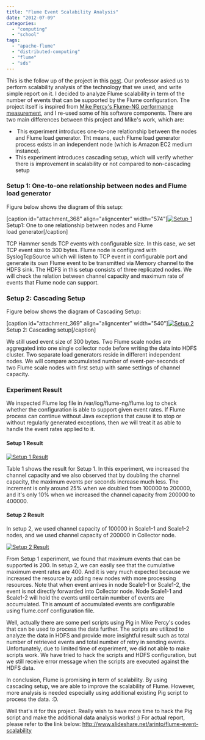 ```yaml
---
title: "Flume Event Scalability Analysis"
date: "2012-07-09"
categories: 
  - "computing"
  - "school"
tags: 
  - "apache-flume"
  - "distributed-computing"
  - "flume"
  - "sds"
---
```


This is the follow up of the project in this [post](http://www.otnira.com/2012/06/16/flume-based-independent-news-aggregator/). Our professor asked us to perform scalability analysis of the technology that we used, and write simple report on it. I decided to analyze Flume scalability in term of the number of events that can be supported by the Flume configuration. The project itself is inspired from [Mike Percy's Flume-NG performance measurement](https://cwiki.apache.org/FLUME/flume-ng-performance-measurements.html), and I re-used some of his software components. There are two main differences between this project and Mike's work, which are:

-  This experiment introduces one-to-one relationship between the nodes and Flume load generator. Tht means, each Flume load generator process exists in an independent node (which is Amazon EC2 medium instance).
- This experiment introduces cascading setup, which will verify whether there is improvement in scalability or not compared to non-cascading setup

### Setup 1: One-to-one relationship between nodes and Flume load generator

Figure below shows the diagram of this setup:

\[caption id="attachment\_368" align="aligncenter" width="574"\][![Setup 1](images/Setup1Project.png "Setup 1")](http://www.otnira.com/wp-content/uploads/2012/07/Setup1Project.png) Setup1: One to one relationship between nodes and Flume  
load generator\[/caption\]

TCP Hammer sends TCP events with configurable size. In this case, we set TCP event size to 300 bytes. Flume node is configured with SyslogTcpSource which will listen to TCP event in configurable port and generate its own Flume event to be transmitted via Memory channel to the HDFS sink. The HDFS in this setup consists of three replicated nodes. We will check the relation between channel capacity and maximum rate of events that Flume node can support.

### Setup 2: Cascading Setup

Figure below shows the diagram of Cascading Setup:

\[caption id="attachment\_369" align="aligncenter" width="540"\][![Setup 2](images/Setup2Project-1024x387.png "Setup 2")](http://www.otnira.com/wp-content/uploads/2012/07/Setup2Project.png) Setup 2: Cascading setup\[/caption\]

We still used event size of 300 bytes. Two Flume scale nodes are aggregated into one single collector node before writing the data into HDFS cluster. Two separate load generators reside in different independent nodes. We will compare accumulated number of event-per-seconds of two Flume scale nodes with first setup with same settings of channel capacity.

### Experiment Result

We inspected Flume log file in /var/log/flume-ng/flume.log to check whether the configuration is able to support given event rates. If Flume process can continue without Java exceptions that cause it to stop or without regularly generated exceptions, then we will treat it as able to handle the event rates applied to it.

#### Setup 1 Result

[![Setup 1 Result](images/Table1-capture.png "Setup 1 Result")](http://www.otnira.com/wp-content/uploads/2012/07/Table1-capture.png)

Table 1 shows the result for Setup 1. In this experiment, we increased the channel capacity and we also observed that by doubling the channel capacity, the maximum events per seconds increase much less. The increment is only around 25% when we doubled from 100000 to 200000, and it's only 10% when we increased the channel capacity from 200000 to 400000.

#### Setup 2 Result

In setup 2, we used channel capacity of 100000 in Scale1-1 and Scale1-2 nodes, and we used channel capacity of 200000 in Collector node.

[![Setup 2 Result](images/Table2-capture.png "Setup 2 Result")](http://www.otnira.com/wp-content/uploads/2012/07/Table2-capture.png)

From Setup 1 experiment, we found that maximum events that can be supported is 200. In setup 2, we can easily see that the cumulative maximum event rates are 400. And it is very much expected because we increased the resource by adding new nodes with more processing resources. Note that when event arrives in node Scale1-1 or Scale1-2, the event is not directly forwarded into Collector node. Node Scale1-1 and Scale1-2 will hold the events until certain number of events are accumulated. This amount of accumulated events are configurable using flume.conf configuration file.

Well, actually there are some perl scripts using Pig in Mike Percy's codes that can be used to process the data further. The scripts are utilized to analyze the data in HDFS and provide more insightful result such as total number of retrieved events and total number of retry in sending events. Unfortunately, due to limited time of experiment, we did not able to make scripts work. We have tried to hack the scripts and HDFS configuration, but we still receive error message when the scripts are executed against the HDFS data.

In conclusion, Flume is promising in term of scalability. By using cascading setup, we are able to improve the scalability of Flume. However, more analysis is needed especially using additional existing Pig script to process the data. :D.

Well that's it for this project. Really wish to have more time to hack the Pig script and make the additional data analysis works! :) For actual report, please refer to the link below: http://www.slideshare.net/arinto/flume-event-scalability
